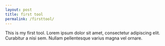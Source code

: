 ```yaml
---
layout: post
title: first tool
permalink: /firsttool/
---
```


This is my first tool. 
Lorem ipsum dolor sit amet, consectetur adipiscing elit. Curabitur a nisi sem. Nullam pellentesque varius magna vel ornare. 
